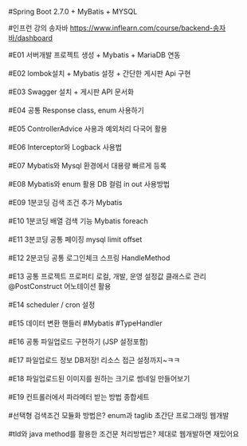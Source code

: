 #Spring Boot 2.7.0  + MyBatis  + MYSQL


#인프런 강의 송자바
https://www.inflearn.com/course/backend-송자바/dashboard




#E01 서버개발 프로젝트 생성 + Mybatis + MariaDB 연동
<br><br>
#E02 lombok설치 + Mybatis 설정 + 간단한 게시판 Api 구현
<br><br>
#E03 Swagger 설치 + 게시판 API 문서화
<br><br>
#E04 공통 Response class, enum 사용하기
<br><br>
#E05 ControllerAdvice 사용과 예외처리 다국어 활용
<br><br>
#E06 Interceptor와 Logback 사용법
<br><br>
#E07 Mybatis와 Mysql 환경에서 대용량 빠르게 등록
<br><br>
#E08 Mybatis와 enum 활용 DB 컬럼 in out 사용방법
<br><br>
#E09 1분코딩 검색 조건 추가 Mybatis
<br><br>
#E10 1분코딩 배열 검색 기능 Mybatis foreach
<br><br>
#E11 3분코딩 공통 페이징 mysql limit offset
<br><br>
#E12 2분코딩 공통 로그인체크 스프링 HandleMethod
<br><br>
#E13 공통 프로젝트 프로퍼티 로컬, 개발, 운영 설정값 클래스로 관리 @PostConstruct 어노테이션 활용
<br><br>
#E14 scheduler / cron 설정
<br><br>
#E15 데이터 변환 핸들러 #Mybatis #TypeHandler
<br><br>
#E16 공통 파일업로드 구현하기 (JSP 설정포함)
<br><br>
#E17 파일업로드 정보 DB저장! 리소스 접근 설정까지~ㅋㅋ
<br><br>
#E18 파일업로드된 이미지를 원하는 크기로 썸네일 만들어보기
<br><br>
#E19 컨트롤러에서 파라메터 받는 방법 종합세트
<br><br>
#선택형 검색조건 모듈화 방법은? enum과 taglib 초간단 프로그래밍 웹개발
<br><br>
#tld와 java method를 활용한 조건문 처리방법은? 제대로 웹개발하면 재밌어요
<br><br>





